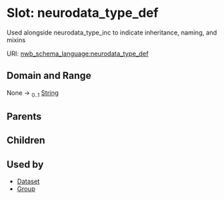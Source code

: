 
# Slot: neurodata_type_def


Used alongside neurodata_type_inc to indicate inheritance, naming, and mixins

URI: [nwb_schema_language:neurodata_type_def](https://w3id.org/p2p_ld/nwb-schema-language/neurodata_type_def)


## Domain and Range

None &#8594;  <sub>0..1</sub> [String](types/String.md)

## Parents


## Children


## Used by

 * [Dataset](Dataset.md)
 * [Group](Group.md)
